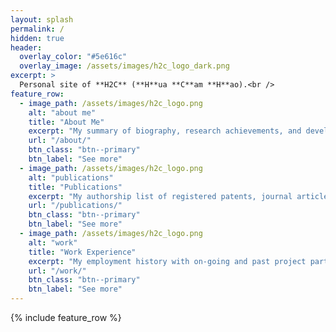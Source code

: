 ```yaml
---
layout: splash
permalink: /
hidden: true
header:
  overlay_color: "#5e616c"
  overlay_image: /assets/images/h2c_logo_dark.png
excerpt: >
  Personal site of **H2C** (**H**ua **C**am **H**ao).<br />
feature_row:
  - image_path: /assets/images/h2c_logo.png
    alt: "about me"
    title: "About Me"
    excerpt: "My summary of biography, research achievements, and development experience."
    url: "/about/"
    btn_class: "btn--primary"
    btn_label: "See more"
  - image_path: /assets/images/h2c_logo.png
    alt: "publications"
    title: "Publications"
    excerpt: "My authorship list of registered patents, journal articles, conference proceedings, etc."
    url: "/publications/"
    btn_class: "btn--primary"
    btn_label: "See more"
  - image_path: /assets/images/h2c_logo.png
    alt: "work"
    title: "Work Experience"
    excerpt: "My employment history with on-going and past project participations."
    url: "/work/"
    btn_class: "btn--primary"
    btn_label: "See more"      
---
```


{% include feature_row %}
